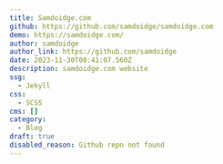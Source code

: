 ```yaml
---
title: Samdoidge.com
github: https://github.com/samdoidge/samdoidge.com
demo: https://samdoidge.com/
author: samdoidge
author_link: https://github.com/samdoidge
date: 2023-11-30T08:41:07.560Z
description: samdoidge.com website
ssg:
  - Jekyll
css:
  - SCSS
cms: []
category:
  - Blog
draft: true
disabled_reason: Github repo not found
---
```

